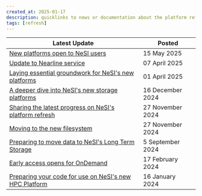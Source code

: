 ```yaml
---
created_at: 2025-01-17
description: quicklinks to news or documentation about the platform refresh
tags: [refresh]
---
```



Latest Update | Posted
----|----
[New platforms open to NeSI users](https://www.nesi.org.nz/news/2025/05/new-hpc-ai-platforms-open-nesi-users) | 15 May 2025
[Update to Nearline service](https://docs.nesi.org.nz/General/Announcements/update_to_nearline_service/) | 07 April 2025
[Laying essential groundwork for NeSI's new platforms](https://www.nesi.org.nz/news/2025/04/laying-essential-groundwork-launching-nesis-new-platforms) | 01 April 2025
[A deeper dive into NeSI's new storage platforms](https://www.nesi.org.nz/case-studies/deeper-dive-nesis-platform-refresh-part-1) | 16 December 2024
[Sharing the latest progress on NeSI's platform refresh](https://www.nesi.org.nz/news/2024/11/sharing-latest-progress-nesi%E2%80%99s-platform-refresh) | 27 November 2024
[Moving to the new filesystem](https://docs.nesi.org.nz/Storage/File_Systems_and_Quotas/Moving_to_the_new_filesystem/) | 27 November 2024
[Preparing to move data to NeSI's Long Term Storage](https://docs.nesi.org.nz/General/Announcements/Preparing_to_move_data_to_NeSI_long_term_storage/) | 5 September 2024
[Early access opens for OnDemand](https://docs.nesi.org.nz/General/Announcements/Early_access_opens_for_OnDemand/) | 17 February 2024
[Preparing your code for use on NeSI's new HPC Platform](https://docs.nesi.org.nz/General/Announcements/Preparing_your_code_for_use_on_NeSIs_new_HPC_platform/) | 16 January 2024
